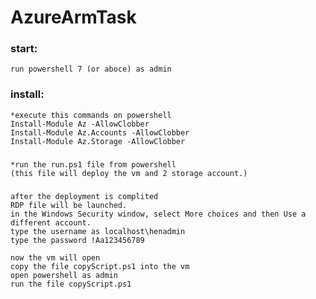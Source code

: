# AzureArmTask
### start: 
    run powershell 7 (or aboce) as admin
### install:
    *execute this commands on powershell
    Install-Module Az -AllowClobber
    Install-Module Az.Accounts -AllowClobber
    Install-Module Az.Storage -AllowClobber
    
    
###
	*run the run.ps1 file from powershell
    (this file will deploy the vm and 2 storage account.)


###
	after the deployment is complited
    RDP file will be launched.
    in the Windows Security window, select More choices and then Use a different account. 
    type the username as localhost\henadmin
    type the password !Aa123456789

    now the vm will open 
    copy the file copyScript.ps1 into the vm
    open powershell as admin
    run the file copyScript.ps1
    
	
	


